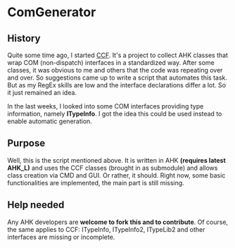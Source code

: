# ComGenerator
## History
Quite some time ago, I started [CCF](https://github.com/maul-esel/Com-Classes). It's a project to collect AHK classes that wrap COM (non-dispatch) interfaces in a standardized way. After some classes, it was obvious to me and others that the code was repeating over and over. So suggestions came up to write a script that automates this task. But as my RegEx skills are low and the interface declarations differ a lot. So it just remained an idea.

In the last weeks, I looked into some COM interfaces providing type information, namely **ITypeInfo**. I got the idea this could be used instead to enable automatic generation.

## Purpose
Well, this is the script mentioned above. It is written in AHK **(requires latest AHK_L)** and uses the CCF classes (brought in as submodule) and allows class creation via CMD and GUI. Or rather, it should. Right now, some basic functionalities are implemented, the main part is still missing.

## Help needed
Any AHK developers are **welcome to fork this and to contribute**. Of course, the same applies to CCF: ITypeInfo, ITypeInfo2, ITypeLib2 and other interfaces are missing or incomplete.